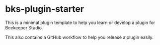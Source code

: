 # bks-plugin-starter

This is a minimal plugin template to help you learn or develop a plugin for Beekeeper Studio.

This also contains a GitHub workflow to help you release a plugin easily.
